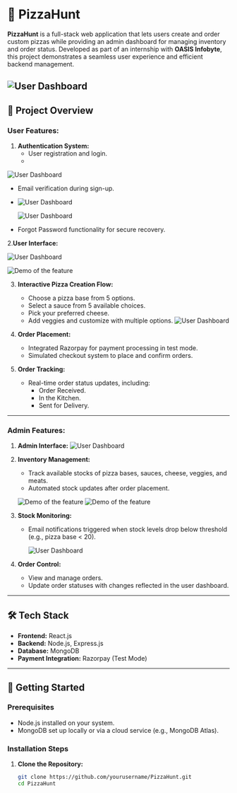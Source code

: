 # 🍕 PizzaHunt

**PizzaHunt** is a full-stack web application that lets users create and order custom pizzas while providing an admin dashboard for managing inventory and order status. Developed as part of an internship with **OASIS Infobyte**, this project demonstrates a seamless user experience and efficient backend management.

![User Dashboard](image/pp.png "User Dashboard")
---

## 🎯 Project Overview

### User Features:
1. **Authentication System:**
   - User registration and login.
   - 
 ![User Dashboard](image/register.png "User Dashboard")

   - Email verification during sign-up.
   - 
      ![User Dashboard](image/otp.png "User Dashboard")
     
       ![User Dashboard](image/otpemail.png "User Dashboard")
   - Forgot Password functionality for secure recovery.
     
2.**User Interface:**

   ![User Dashboard](image/user.png "User Dashboard")
   
![Demo of the feature](image/vedio1.gif)



3. **Interactive Pizza Creation Flow:**
   - Choose a pizza base from 5 options.
   - Select a sauce from 5 available choices.
   - Pick your preferred cheese.
   - Add veggies and customize with multiple options.
   ![User Dashboard](image/custom.png "User Dashboard")

4. **Order Placement:**
   - Integrated Razorpay for payment processing in test mode.
   - Simulated checkout system to place and confirm orders.

5. **Order Tracking:**
   - Real-time order status updates, including:
     - Order Received.
     - In the Kitchen.
     - Sent for Delivery.

---

### Admin Features:

1. **Admin Interface:**
     ![User Dashboard](image/admin.png "User Dashboard")
2. **Inventory Management:**
   - Track available stocks of pizza bases, sauces, cheese, veggies, and meats.
   - Automated stock updates after order placement.
   

   ![Demo of the feature](image/vedio2.gif)
   ![Demo of the feature](image/vedio3.gif)


3. **Stock Monitoring:**
   - Email notifications triggered when stock levels drop below threshold (e.g., pizza base < 20).
     
        ![User Dashboard](image/alert.png "User Dashboard")

4. **Order Control:**
   - View and manage orders.
   - Update order statuses with changes reflected in the user dashboard.

---

## 🛠️ Tech Stack

- **Frontend:** React.js
- **Backend:** Node.js, Express.js
- **Database:** MongoDB
- **Payment Integration:** Razorpay (Test Mode)

---

## 🚀 Getting Started

### Prerequisites
- Node.js installed on your system.
- MongoDB set up locally or via a cloud service (e.g., MongoDB Atlas).

### Installation Steps
1. **Clone the Repository:**
   ```bash
   git clone https://github.com/yourusername/PizzaHunt.git
   cd PizzaHunt

